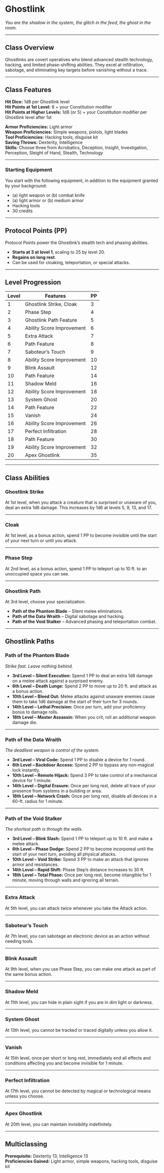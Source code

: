 # Ghostlink
*You are the shadow in the system, the glitch in the feed, the ghost in the room.*

---

## Class Overview
Ghostlinks are covert operatives who blend advanced stealth technology, hacking, and limited phase-shifting abilities. They excel at infiltration, sabotage, and eliminating key targets before vanishing without a trace.

---

## Class Features

**Hit Dice:** 1d8 per Ghostlink level  
**Hit Points at 1st Level:** 8 + your Constitution modifier  
**Hit Points at Higher Levels:** 1d8 (or 5) + your Constitution modifier per Ghostlink level after 1st  

**Armor Proficiencies:** Light armor  
**Weapon Proficiencies:** Simple weapons, pistols, light blades  
**Tool Proficiencies:** Hacking tools, disguise kit  
**Saving Throws:** Dexterity, Intelligence  
**Skills:** Choose three from Acrobatics, Deception, Insight, Investigation, Perception, Sleight of Hand, Stealth, Technology  

---

### Starting Equipment
You start with the following equipment, in addition to the equipment granted by your background:  
- (a) light weapon or (b) combat knife    
- (a) light armor or (b) medium armor  
- Hacking tools  
- 30 credits  

---

## Protocol Points (PP)
Protocol Points power the Ghostlink’s stealth tech and phasing abilities.  
- **Starts at 3 at level 1**, scaling to 25 by level 20.  
- **Regains on long rest**.  
- Can be used for cloaking, teleportation, or special attacks.

---

## Level Progression

| Level | Features | PP |
|-------|----------|-----|
| 1     | Ghostlink Strike, Cloak | 3 |
| 2     | Phase Step | 4 |
| 3     | Ghostlink Path Feature | 5 |
| 4     | Ability Score Improvement | 6 |
| 5     | Extra Attack | 7 |
| 6     | Path Feature | 8 |
| 7     | Saboteur’s Touch | 9 |
| 8     | Ability Score Improvement | 10 |
| 9     | Blink Assault | 12 |
| 10    | Path Feature | 14 |
| 11    | Shadow Meld | 16 |
| 12    | Ability Score Improvement | 18 |
| 13    | System Ghost | 20 |
| 14    | Path Feature | 22 |
| 15    | Vanish | 24 |
| 16    | Ability Score Improvement | 26 |
| 17    | Perfect Infiltration | 28 |
| 18    | Path Feature | 30 |
| 19    | Ability Score Improvement | 32 |
| 20    | Apex Ghostlink | 35 |

---

## Class Abilities

### Ghostlink Strike
At 1st level, when you attack a creature that is surprised or unaware of you, deal an extra 1d6 damage. This increases by 1d6 at levels 5, 9, 13, and 17.

---

### Cloak
At 1st level, as a bonus action, spend 1 PP to become invisible until the start of your next turn or until you attack.

---

### Phase Step
At 2nd level, as a bonus action, spend 1 PP to teleport up to 10 ft. to an unoccupied space you can see.

---

### Ghostlink Path
At 3rd level, choose your specialization:  
- **Path of the Phantom Blade** – Silent melee eliminations.  
- **Path of the Data Wraith** – Digital sabotage and hacking.  
- **Path of the Void Stalker** – Advanced phasing and teleportation combat.

---

## Ghostlink Paths

### Path of the Phantom Blade
*Strike fast. Leave nothing behind.*  
- **3rd Level – Silent Execution:** Spend 1 PP to deal an extra 1d8 damage on a melee attack against a surprised enemy.  
- **6th Level – Death Lunge:** Spend 2 PP to move up to 20 ft. and attack as a bonus action.  
- **10th Level – Bleed Out:** Melee attacks against unaware enemies cause them to take 1d6 damage at the start of their turn for 3 rounds.  
- **14th Level – Lethal Precision:** Once per turn, add your proficiency bonus to damage rolls.  
- **18th Level – Master Assassin:** When you crit, roll an additional weapon damage die.

---

### Path of the Data Wraith
*The deadliest weapon is control of the system.*  
- **3rd Level – Viral Code:** Spend 1 PP to disable a device for 1 round.  
- **6th Level – Backdoor Access:** Spend 2 PP to bypass any non-magical lock instantly.  
- **10th Level – Remote Hijack:** Spend 3 PP to take control of a mechanical device for 1 minute.  
- **14th Level – Digital Erasure:** Once per long rest, delete all trace of your presence from systems in a building or area.  
- **18th Level – Network Crash:** Once per long rest, disable all devices in a 60-ft. radius for 1 minute.

---

### Path of the Void Stalker
*The shortest path is through the walls.*  
- **3rd Level – Blink Slash:** Spend 1 PP to teleport up to 10 ft. and make a melee attack.  
- **6th Level – Phase Dodge:** Spend 2 PP to become incorporeal until the start of your next turn, avoiding all physical attacks.  
- **10th Level – Void Strike:** Spend 3 PP to make an attack that ignores armor and resistances.  
- **14th Level – Rapid Shift:** Phase Step’s distance increases to 30 ft.  
- **18th Level – Total Phase:** Once per long rest, become intangible for 1 minute, moving through walls and ignoring all terrain.

---

### Extra Attack
At 5th level, you can attack twice whenever you take the Attack action.

---

### Saboteur’s Touch
At 7th level, you can sabotage an electronic device as an action without needing tools.

---

### Blink Assault
At 9th level, when you use Phase Step, you can make one attack as part of the same bonus action.

---

### Shadow Meld
At 11th level, you can hide in plain sight if you are in dim light or darkness.

---

### System Ghost
At 13th level, you cannot be tracked or traced digitally unless you allow it.

---

### Vanish
At 15th level, once per short or long rest, immediately end all effects and conditions affecting you and become invisible for 1 minute.

---

### Perfect Infiltration
At 17th level, you cannot be detected by magical or technological means unless you choose.

---

### Apex Ghostlink
At 20th level, you can maintain invisibility indefinitely.

---

## Multiclassing
**Prerequisite:** Dexterity 13, Intelligence 13  
**Proficiencies Gained:** Light armor, simple weapons, hacking tools, disguise kit
